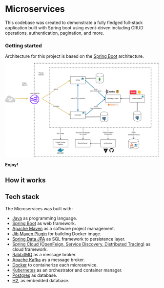 # Microservices




This codebase was created to demonstrate a fully fledged full-stack application built with Spring boot using event-driven including CRUD operations, authentication, pagination, and more.




### Getting started 

Architecture for this project is based on the [Spring Boot](https://spring.io/microservices) architecture.

![](/resources/screenshot.png)



**Enjoy!**

## How it works




## Tech stack
The Microservices was built with:

* [Java](https://dev.java/) as programming language.
* [Spring Boot](https://spring.io/projects/spring-boot) as web framework.
* [Apache Maven](https://maven.apache.org/) as a software project management.
* [Jib Maven Plugin](https://github.com/GoogleContainerTools/jib/tree/master/jib-maven-plugin) for building Docker image.
* [Spring Data JPA](https://spring.io/projects/spring-data-jpa) as SQL framework to persistence layer.
* [Spring Cloud (OpenFeign, Service Discovery, Distributed Tracing)](https://spring.io/projects/spring-cloud) as cloud framework.
* [RabbitMQ](https://www.rabbitmq.com/) as a message broker.
* [Apache Kafka](https://kafka.apache.org/) as a message broker.
* [Docker](https://www.docker.com/) to containerize each microservice.
* [Kubernetes](https://kubernetes.io/) as an orchestrator and container manager.
* [Postgres](https://www.postgresql.org/) as database.
* [H2](https://www.h2database.com/html/main.html), as embedded database.



